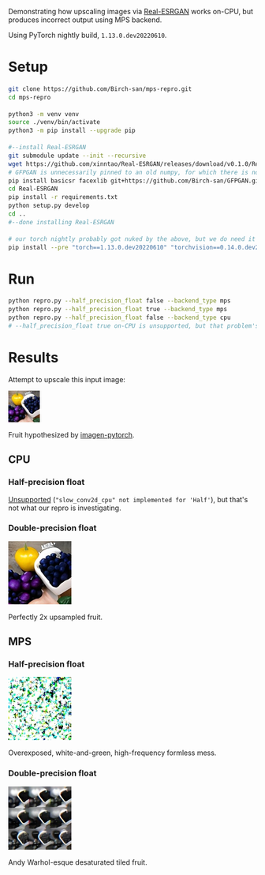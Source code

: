 Demonstrating how upscaling images via [Real-ESRGAN](https://github.com/xinntao/Real-ESRGAN) works on-CPU, but produces incorrect output using MPS backend.

Using PyTorch nightly build, `1.13.0.dev20220610`.

# Setup

```bash
git clone https://github.com/Birch-san/mps-repro.git
cd mps-repro

python3 -m venv venv
source ./venv/bin/activate
python3 -m pip install --upgrade pip

#--install Real-ESRGAN
git submodule update --init --recursive
wget https://github.com/xinntao/Real-ESRGAN/releases/download/v0.1.0/RealESRGAN_x4plus.pth -P Real-ESRGAN/experiments/pretrained_models
# GFPGAN is unnecessarily pinned to an old numpy, for which there is no M1 macOS release. my fork fixes this
pip install basicsr facexlib git+https://github.com/Birch-san/GFPGAN.git@newer-numpy
cd Real-ESRGAN
pip install -r requirements.txt
python setup.py develop
cd ..
#--done installing Real-ESRGAN

# our torch nightly probably got nuked by the above, but we do need it for GPU support on macOS
pip install --pre "torch==1.13.0.dev20220610" "torchvision==0.14.0.dev20220609" --extra-index-url https://download.pytorch.org/whl/nightly/cpu
```

# Run

```bash
python repro.py --half_precision_float false --backend_type mps
python repro.py --half_precision_float true --backend_type mps
python repro.py --half_precision_float false --backend_type cpu
# --half_precision_float true on-CPU is unsupported, but that problem's not important.
```

# Results

Attempt to upscale this input image:

![Fruit hypothesized by imagen-pytorch](./in.jpg)

Fruit hypothesized by [imagen-pytorch](https://github.com/cene555/Imagen-pytorch).

## CPU

### Half-precision float

[Unsupported](https://github.com/pytorch/pytorch/issues/74625) (`"slow_conv2d_cpu" not implemented for 'Half'`), but that's not what our repro is investigating.

### Double-precision float

![Perfectly 2x upsampled fruit](./out_cpu_half_False.jpg)

Perfectly 2x upsampled fruit.

## MPS

### Half-precision float

![Overexposed, white-and-green, high-frequency formless mess](./out_mps_half_True.jpg)

Overexposed, white-and-green, high-frequency formless mess.

### Double-precision float

![Andy Warhol-esque desaturated tiled fruit](./out_mps_half_False.jpg)

Andy Warhol-esque desaturated tiled fruit.